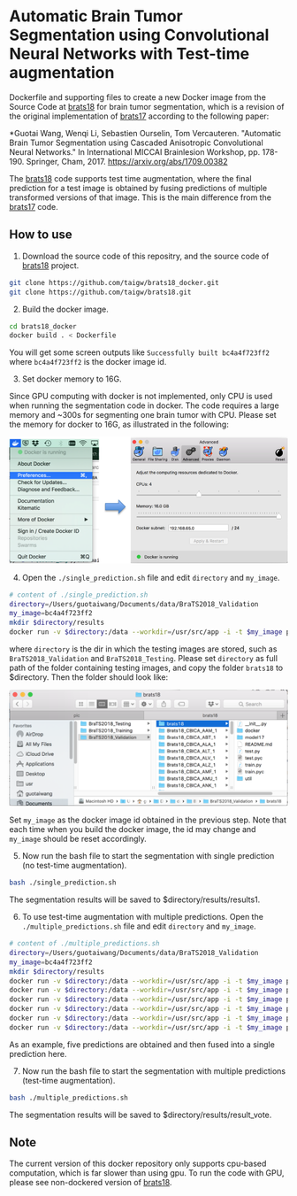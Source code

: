 # Automatic Brain Tumor Segmentation using Convolutional Neural Networks with Test-time augmentation
Dockerfile and supporting files to create a new Docker image from the Source Code at [brats18][github_code18]
for brain tumor segmentation, which is a revision of the original implementation of [brats17][github_code17] according to the following paper:

[github_code18]:https://github.com/taigw/brats18
[github_code17]:https://github.com/taigw/brats17

*Guotai Wang, Wenqi Li, Sebastien Ourselin, Tom Vercauteren. "Automatic Brain Tumor Segmentation using Cascaded Anisotropic Convolutional Neural Networks." In International MICCAI Brainlesion Workshop, pp. 178-190. Springer, Cham, 2017. https://arxiv.org/abs/1709.00382

The [brats18][github_code18] code supports test time augmentation, where the final prediction for a test image is obtained by fusing predictions of multiple transformed versions of that image. This is the main difference from the [brats17][github_code17] code. 

## How to use

1. Download the source code of this repositry, and the source code of [brats18][github_code18] project.

```bash
git clone https://github.com/taigw/brats18_docker.git
git clone https://github.com/taigw/brats18.git
```

2. Build the docker image.

```bash
cd brats18_docker
docker build . < Dockerfile
```

You will get some screen outputs like `Successfully built bc4a4f723ff2` where `bc4a4f723ff2` is the docker image id.

3. Set docker memory to 16G.

Since GPU computing with docker is not implemented, only CPU is used when running the segmentation code in docker. The code requires a large memory and ~300s for segmenting one brain tumor with CPU. Please set the memory for docker to 16G, as illustrated in the following:

![A slice from BRATS17](./pic/docker_set.png)

4. Open the `./single_prediction.sh` file and edit `directory` and `my_image`.

```bash
# content of ./single_prediction.sh
directory=/Users/guotaiwang/Documents/data/BraTS2018_Validation
my_image=bc4a4f723ff2
mkdir $directory/results
docker run -v $directory:/data --workdir=/usr/src/app -i -t $my_image python /data/brats18/docker/main.py /data/brats18/docker/test_cfg1.txt
```
where `directory` is the dir in which the testing images are stored, such as `BraTS2018_Validation` and `BraTS2018_Testing`. Please set `directory` as full path of the folder containing testing images, and copy the folder `brats18` to $directory. Then the folder should look like:

![Testing Path](./pic/testing_path.png)


Set `my_image` as the docker image id obtained in the previous step. Note that each time when you build the docker image, the id may change and `my_image` should be reset accordingly.


5. Now run the bash file to start the segmentation with single prediction (no test-time augmentation).

```bash
bash ./single_prediction.sh
```

The segmentation results will be saved to $directory/results/results1.

6. To use test-time augmentation with multiple predictions. Open the `./multiple_predictions.sh` file and edit `directory` and `my_image`.

```bash
# content of ./multiple_predictions.sh
directory=/Users/guotaiwang/Documents/data/BraTS2018_Validation
my_image=bc4a4f723ff2
mkdir $directory/results
docker run -v $directory:/data --workdir=/usr/src/app -i -t $my_image python /data/brats18/docker/main.py /data/brats18/docker/test_cfg1.txt
docker run -v $directory:/data --workdir=/usr/src/app -i -t $my_image python /data/brats18/docker/main.py /data/brats18/docker/test_cfg2.txt
docker run -v $directory:/data --workdir=/usr/src/app -i -t $my_image python /data/brats18/docker/main.py /data/brats18/docker/test_cfg3.txt
docker run -v $directory:/data --workdir=/usr/src/app -i -t $my_image python /data/brats18/docker/main.py /data/brats18/docker/test_cfg4.txt
docker run -v $directory:/data --workdir=/usr/src/app -i -t $my_image python /data/brats18/docker/main.py /data/brats18/docker/test_cfg5.txt
docker run -v $directory:/data --workdir=/usr/src/app -i -t $my_image python /data/brats18/docker/vote_result.py /data/brats18/docker/vote_result_cfg.txt
```

As an example, five predictions are obtained and then fused into a single prediction here.

7. Now run the bash file to start the segmentation with multiple predictions (test-time augmentation).

```bash
bash ./multiple_predictions.sh
```

The segmentation results will be saved to $directory/results/result_vote.

## Note
The current version of this docker repository only supports cpu-based computation, which is far slower than using gpu. To run the code with GPU, please see non-dockered version of [brats18][github_code18].

